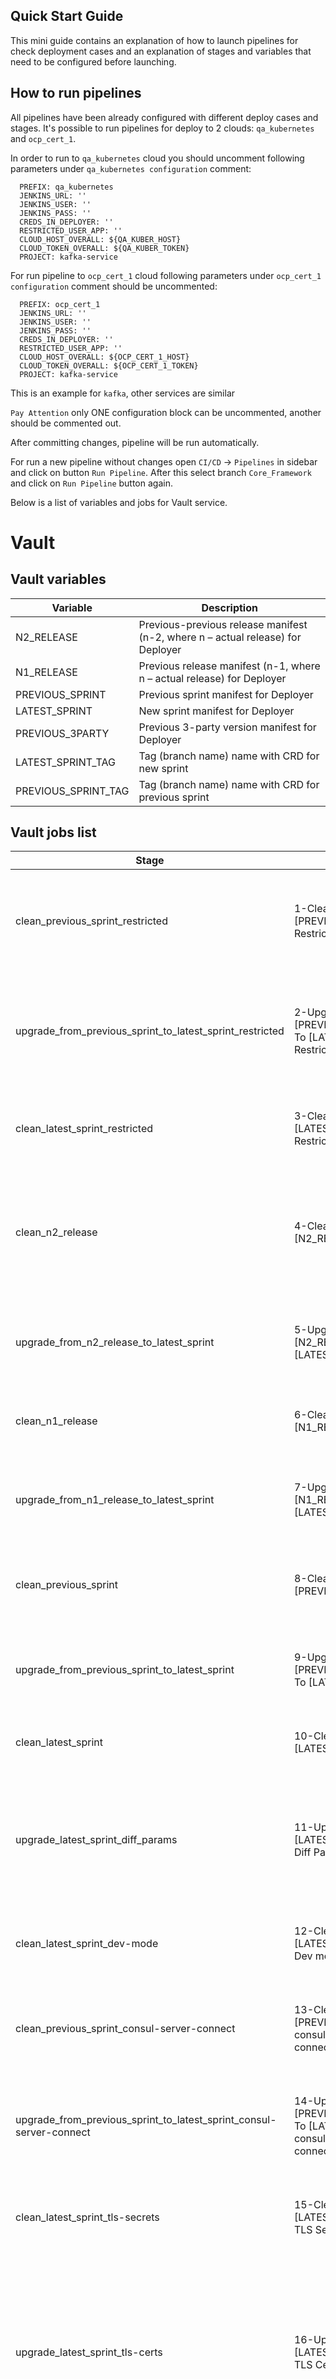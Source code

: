 ## Quick Start Guide
This mini guide contains an explanation of how to launch pipelines for check deployment cases and an explanation of stages and variables that need to be configured before launching.

## How to run pipelines

All pipelines have been already configured with different deploy cases and stages. 
It's possible to run pipelines for deploy to 2 clouds: `qa_kubernetes` and `ocp_cert_1`. 

In order to run to `qa_kubernetes` cloud you should uncomment following parameters under `qa_kubernetes configuration` comment:
```
  PREFIX: qa_kubernetes
  JENKINS_URL: ''
  JENKINS_USER: ''
  JENKINS_PASS: ''
  CREDS_IN_DEPLOYER: ''
  RESTRICTED_USER_APP: ''
  CLOUD_HOST_OVERALL: ${QA_KUBER_HOST}
  CLOUD_TOKEN_OVERALL: ${QA_KUBER_TOKEN}
  PROJECT: kafka-service
```
For run pipeline to `ocp_cert_1` cloud following parameters under `ocp_cert_1 configuration` comment should be uncommented:
```
  PREFIX: ocp_cert_1
  JENKINS_URL: ''
  JENKINS_USER: ''
  JENKINS_PASS: ''
  CREDS_IN_DEPLOYER: ''
  RESTRICTED_USER_APP: ''
  CLOUD_HOST_OVERALL: ${OCP_CERT_1_HOST}
  CLOUD_TOKEN_OVERALL: ${OCP_CERT_1_TOKEN}
  PROJECT: kafka-service
```
This is an example for `kafka`, other services are similar

`Pay Attention` only ONE configuration block can be uncommented, another should be commented out.



After committing changes, pipeline will be run automatically.

For run a new pipeline without changes open `CI/CD` -> `Pipelines` in sidebar and click on button `Run Pipeline`. After this select branch `Core_Framework` and click on `Run Pipeline` button again.

Below is a list of variables and jobs for Vault service.

# Vault
## Vault variables
<!-- markdownlint-disable line-length -->
| Variable           | Description                                                                         |
|--------------------|-------------------------------------------------------------------------------------|
| N2_RELEASE          | Previous-previous release manifest (n-2, where n – actual release) for Deployer  | 
| N1_RELEASE          | Previous release manifest (n-1, where n – actual release) for Deployer           | 
| PREVIOUS_SPRINT     | Previous sprint manifest for Deployer                                            | 
| LATEST_SPRINT       | New sprint manifest for Deployer                                                 |
| PREVIOUS_3PARTY     | Previous 3-party version manifest for Deployer                                   |  
| LATEST_SPRINT_TAG   | Tag (branch name) name with CRD for new sprint                                       | 
| PREVIOUS_SPRINT_TAG | Tag (branch name) name with CRD for previous sprint                                  | 
<!-- markdownlint-enable line-length -->

## Vault jobs list
<!-- markdownlint-disable line-length -->
| Stage                            | Job                                 | Description                                                                              |
|----------------------------------|-------------------------------------|------------------------------------------------------------------------------------------|
| clean_previous_sprint_restricted                                    | 1-Clean [PREVIOUS_SPRINT] Restricted | Clean Deploy job with previous sprint manifest in restricted mode | 
| upgrade_from_previous_sprint_to_latest_sprint_restricted            | 2-Upgrade From [PREVIOUS_SPRINT] To [LATEST_SPRINT] Restricted | Rolling Update to latest sprint manifest from previous sprint in restricted mode | 
| clean_latest_sprint_restricted                                      | 3-Clean [LATEST_SPRINT] Restricted | Clean Deploy with latest sprint manifest in restricted mode | 
| clean_n2_release                                                    | 4-Clean [N2_RELEASE] | Clean Deploy with previous-previous release manifest (n-2, where n – actual release) |
| upgrade_from_n2_release_to_latest_sprint                            | 5-Upgrade From [N2_RELEASE] To [LATEST_SPRINT] | Rolling Update to latest sprint manifest from previous sprint |
| clean_n1_release                                                    | 6-Clean [N1_RELEASE] | Clean Deploy with previous release manifest |
| upgrade_from_n1_release_to_latest_sprint                            | 7-Upgrade From [N1_RELEASE] To [LATEST_SPRINT] | Rolling Update to latest sprint manifest from previous sprint |
| clean_previous_sprint                                               | 8-Clean [PREVIOUS_SPRINT] | Clean Deploy job with previous sprint manifest |
| upgrade_from_previous_sprint_to_latest_sprint                       | 9-Upgrade From [PREVIOUS_SPRINT] To [LATEST_SPRINT] | Rolling Update to latest sprint manifest from previous sprint |
| clean_latest_sprint                                                 | 10-Clean [LATEST_SPRINT] | Clean Deploy with latest sprint manifest |
| upgrade_latest_sprint_diff_params                                   | 11-Upgrade [LATEST_SPRINT] Diff Params | Rolling Update with same manifest from previous step, but with changed deployment config |
| clean_latest_sprint_dev-mode                                        | 12-Clean [LATEST_SPRINT] Dev mode | Clean Deploy with latest sprint manifest in dev mode |
| clean_previous_sprint_consul-server-connect                         | 13-Clean [PREVIOUS_SPRINT] consul-server connect | Clean Deploy with previous sprint manifest with consul server connection |
| upgrade_from_previous_sprint_to_latest_sprint_consul-server-connect | 14-Upgrade From [PREVIOUS_SPRINT] To [LATEST_SPRINT] consul-server connect | Rolling Update to latest sprint manifest with consul server connection|
| clean_latest_sprint_tls-secrets                                     | 15-Clean [LATEST_SPRINT] TLS Secrets | Clean Deploy with latest sprint manifest and pre-created tls secrets |
| upgrade_latest_sprint_tls-certs                                     | 16-Upgrade [LATEST_SPRINT] TLS Certs | Rolling Update with same manifest from previous step, but with specified tls certificates in deployment parameters |
| clean_latest_sprint_tls                                             | 17-Clean [LATEST_SPRINT] TLS | Clean Deploy with latest sprint manifest and tls using cert manager |
| clean_latest_sprint_consul-server-connect                           | 18-Clean [LATEST_SPRINT] consul-server connect | Clean Deploy with latest sprint manifest with new consul server |
| upgrade_latest_sprint_from_non-tls_to_tls                           | 19-Upgrade [LATEST_SPRINT] From Non-TLS To TLS | Rolling Update with same manifest from previous step, but with tls using cert manager |
| clean_previous_3party                                               | 20-Clean [PREVIOUS_3PARTY] | Clean Deploy with previous 3-party version manifest |
| migration_from_previous_3party_to_latest_sprint                     | 21-Migration From [PREVIOUS_3PARTY] To [LATEST_SPRINT] | Rolling Update to latest sprint manifest from previous 3-party version |
<!-- markdownlint-enable line-length -->
